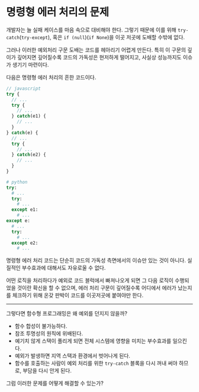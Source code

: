 # 명령형 에러 처리의 문제

개발자는 늘 실패 케이스를 마음 속으로 대비해야 한다. 그렇기 때문에 이를 위해 `try-catch`(`try-except`), 혹은 `if (null`)(`if None`)을 이곳 저곳에 도배할 수밖에 없다.

그러나 이러한 예외처리 구문 도배는 코드를 헤아리기 어렵게 만든다. 특히 이 구문의 깊이가 깊어지면 깊어질수록 코드의 가독성은 현저하게 떨어지고, 사실상 성능까지도 이슈가 생기기 마련이다.

다음은 명령형 에러 처리의 흔한 코드이다.

``` javascript
// javascript
try {
  // ...
  try {
    // ...
  } catch(e1) {
    // ...
  }
} catch(e) {
  // ...
  try {
    // ...
  } catch(e2) {
    // ...
  }
}
```

``` python
# python
try:
  # ...
  try:
    # ...
  except e1:
    # ...
except e:
  # ...
  try:
    # ...
  except e2:
    # ...
```

명령형 에러 처리 코드는 단순히 코드의 가독성 측면에서의 이슈만 있는 것이 아니다. 실질적인 부수효과에 대해서도 자유로울 수 없다.

어떤 로직을 처리하다가 예외로 코드 블럭에서 빠져나오게 되면 그 다음 로직이 수행되었을 것이란 확신을 할 수 없으며, 에러 처리 구문이 깊어질수록 어디에서 에러가 났는지를 체크하기 위해 온갖 판박이 코드를 이곳저곳에 붙여야만 한다.

---

그렇다면 함수형 프로그래밍은 왜 예외를 던지지 않을까?
- 함수 합성이 불가능하다.
- 참조 투명성의 원칙에 위배된다.
- 예기치 않게 스택이 풀리게 되면 전체 시스템에 영향을 미치는 부수효과를 일으킨다.
- 예외가 발생하면 지역 스택과 환경에서 벗어나게 된다.
- 함수를 호출하는 사람이 예외 처리를 위한 `try-catch` 블록을 다시 꺼내 써야 하므로, 부담을 다시 안게 된다.

그럼 이러한 문제를 어떻게 해결할 수 있는가?